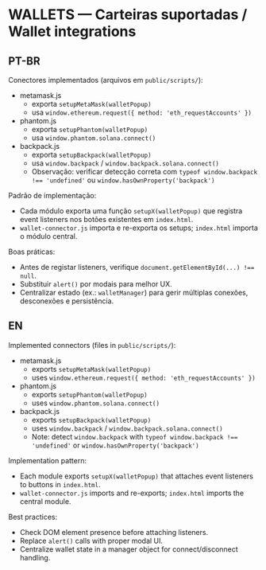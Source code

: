 # WALLETS — Carteiras suportadas / Wallet integrations

PT-BR
----
Conectores implementados (arquivos em `public/scripts/`):
- metamask.js
  - exporta `setupMetaMask(walletPopup)`
  - usa `window.ethereum.request({ method: 'eth_requestAccounts' })`
- phantom.js
  - exporta `setupPhantom(walletPopup)`
  - usa `window.phantom.solana.connect()`
- backpack.js
  - exporta `setupBackpack(walletPopup)`
  - usa `window.backpack` / `window.backpack.solana.connect()`
  - Observação: verificar detecção correta com `typeof window.backpack !== 'undefined'` ou `window.hasOwnProperty('backpack')`

Padrão de implementação:
- Cada módulo exporta uma função `setupX(walletPopup)` que registra event listeners nos botões existentes em `index.html`.
- `wallet-connector.js` importa e re-exporta os setups; `index.html` importa o módulo central.

Boas práticas:
- Antes de registar listeners, verifique `document.getElementById(...) !== null`.
- Substituir `alert()` por modais para melhor UX.
- Centralizar estado (ex.: `walletManager`) para gerir múltiplas conexões, desconexões e persistência.

EN
--
Implemented connectors (files in `public/scripts/`):
- metamask.js
  - exports `setupMetaMask(walletPopup)`
  - uses `window.ethereum.request({ method: 'eth_requestAccounts' })`
- phantom.js
  - exports `setupPhantom(walletPopup)`
  - uses `window.phantom.solana.connect()`
- backpack.js
  - exports `setupBackpack(walletPopup)`
  - uses `window.backpack` / `window.backpack.solana.connect()`
  - Note: detect `window.backpack` with `typeof window.backpack !== 'undefined'` or `window.hasOwnProperty('backpack')`

Implementation pattern:
- Each module exports `setupX(walletPopup)` that attaches event listeners to buttons in `index.html`.
- `wallet-connector.js` imports and re-exports; `index.html` imports the central module.

Best practices:
- Check DOM element presence before attaching listeners.
- Replace `alert()` calls with proper modal UI.
- Centralize wallet state in a manager object for connect/disconnect handling.